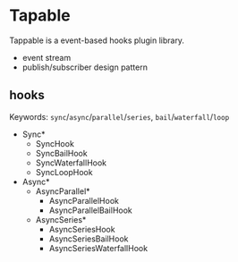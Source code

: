 # Tapable

Tappable is a event-based hooks plugin library.

- event stream
- publish/subscriber design pattern

## hooks

Keywords: `sync`/`async`/`parallel`/`series`, `bail`/`waterfall`/`loop`

  + Sync*
    - SyncHook
    - SyncBailHook
    - SyncWaterfallHook
    - SyncLoopHook
  + Async*
    - AsyncParallel*
      - AsyncParallelHook
      - AsyncParallelBailHook
    - AsyncSeries*
      - AsyncSeriesHook
      - AsyncSeriesBailHook
      - AsyncSeriesWaterfallHook
